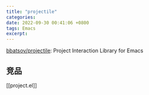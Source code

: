 ```yaml
---
title: "projectile"
categories: 
date: 2022-09-30 00:41:06 +0800
tags: Emacs
excerpt: 
---
```


[bbatsov/projectile](https://github.com/bbatsov/projectile): Project Interaction Library for Emacs




## 竞品

[[project.el]]




